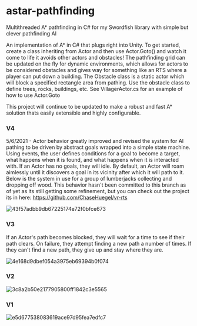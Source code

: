 # astar-pathfinding
Multithreaded A* pathfinding in C# for my Swordfish library with simple but clever pathfinding AI

An implementation of A* in C# that plugs right into Unity. To get started, create a class inheriting from Actor and then use Actor.Goto() and watch it come to life it avoids other actors and obstacles! The pathfinding grid can be updated on the fly for dynamic environments, which allows for actors to be considered obstacles and gives way for something like an RTS where a player can put down a building. The Obstacle class is a static actor which will block a specified rectangle area from pathing. Use the obstacle class to define trees, rocks, buildings, etc. See VillagerActor.cs for an example of how to use Actor.Goto

This project will continue to be updated to make a robust and fast A* solution thats easily extensible and highly configurable.

### V4
5/6/2021 - Actor behavior greatly improved and revised the system for AI pathing to be driven by abstract goals wrapped into a simple state machine. Using events, the user defines conditions for a goal to become a target, what happens when it is found, and what happens when it is interacted with. If an Actor has no goals, they will idle. By default, an Actor will roam aimlessly until it discovers a goal in its vicinity after which it will path to it. Below is the system in use for a group of lumberjacks collecting and dropping off wood. This behavior hasn't been committed to this branch as of yet as its still getting some refinement, but you can check out the project its in here: https://github.com/ChaseHuegel/vr-rts

![43f57adbb9db67225174e72f0bfce673](https://user-images.githubusercontent.com/14932139/117390717-adece400-aebc-11eb-97ed-f37011cf553a.gif)

### V3
If an Actor's path becomes blocked, they will wait for a time to see if their path clears. On failure, they attempt finding a new path a number of times. If they can't find a new path, they give up and stay where they are.

![4e168d9dbef054a3975eb69394b0f074](https://user-images.githubusercontent.com/14932139/115980384-506ea400-a55a-11eb-9445-d8edb6f16a0d.gif)

### V2

![3c8a2b50e2177905800ff1842c3e5565](https://user-images.githubusercontent.com/14932139/115919589-0b0d8200-a447-11eb-9afd-b978a383f9d3.gif)

### V1

![e5d677538083619ace97d95fea7edfc7](https://user-images.githubusercontent.com/14932139/115832569-0910d800-a3e1-11eb-89e1-af1e45a9da3a.gif)
